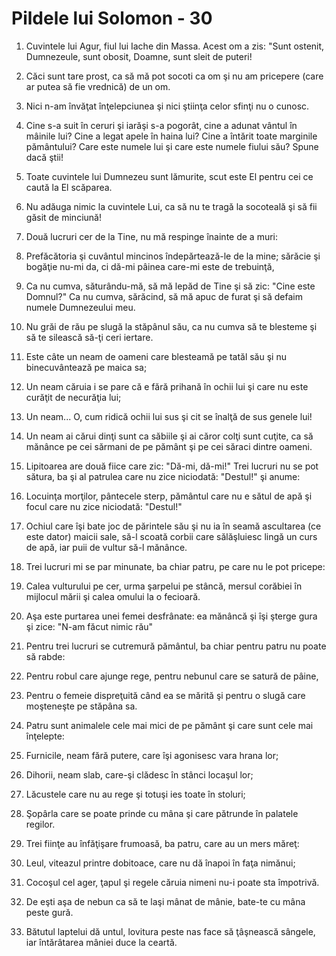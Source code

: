 # Pildele lui Solomon - 30

1. Cuvintele lui Agur, fiul lui Iache din Massa. Acest om a zis: "Sunt ostenit, Dumnezeule, sunt obosit, Doamne, sunt sleit de puteri! 

2. Căci sunt tare prost, ca să mă pot socoti ca om şi nu am pricepere (care ar putea să fie vrednică) de un om. 

3. Nici n-am învăţat înţelepciunea şi nici ştiinţa celor sfinţi nu o cunosc. 

4. Cine s-a suit în ceruri şi iarăşi s-a pogorât, cine a adunat vântul în mâinile lui? Cine a legat apele în haina lui? Cine a întărit toate marginile pământului? Care este numele lui şi care este numele fiului său? Spune dacă ştii! 

5. Toate cuvintele lui Dumnezeu sunt lămurite, scut este El pentru cei ce caută la El scăparea. 

6. Nu adăuga nimic la cuvintele Lui, ca să nu te tragă la socoteală şi să fii găsit de minciună! 

7. Două lucruri cer de la Tine, nu mă respinge înainte de a muri: 

8. Prefăcătoria şi cuvântul mincinos îndepărtează-le de la mine; sărăcie şi bogăţie nu-mi da, ci dă-mi pâinea care-mi este de trebuinţă, 

9. Ca nu cumva, săturându-mă, să mă lepăd de Tine şi să zic: "Cine este Domnul?" Ca nu cumva, sărăcind, să mă apuc de furat şi să defaim numele Dumnezeului meu. 

10. Nu grăi de rău pe slugă la stăpânul său, ca nu cumva să te blesteme şi să te silească să-ţi ceri iertare. 

11. Este câte un neam de oameni care blesteamă pe tatăl său şi nu binecuvântează pe maica sa; 

12. Un neam căruia i se pare că e fără prihană în ochii lui şi care nu este curăţit de necurăţia lui; 

13. Un neam... O, cum ridică ochii lui sus şi cit se înalţă de sus genele lui! 

14. Un neam ai cărui dinţi sunt ca săbiile şi ai căror colţi sunt cuţite, ca să mănânce pe cei sărmani de pe pământ şi pe cei săraci dintre oameni. 

15. Lipitoarea are două fiice care zic: "Dă-mi, dă-mi!" Trei lucruri nu se pot sătura, ba şi al patrulea care nu zice niciodată: "Destul!" şi anume: 

16. Locuinţa morţilor, pântecele sterp, pământul care nu e sătul de apă şi focul care nu zice niciodată: "Destul!" 

17. Ochiul care îşi bate joc de părintele său şi nu ia în seamă ascultarea (ce este dator) maicii sale, să-l scoată corbii care sălăşluiesc lingă un curs de apă, iar puii de vultur să-l mănânce. 

18. Trei lucruri mi se par minunate, ba chiar patru, pe care nu le pot pricepe: 

19. Calea vulturului pe cer, urma şarpelui pe stâncă, mersul corăbiei în mijlocul mării şi calea omului la o fecioară. 

20. Aşa este purtarea unei femei desfrânate: ea mănâncă şi îşi şterge gura şi zice: "N-am făcut nimic rău" 

21. Pentru trei lucruri se cutremură pământul, ba chiar pentru patru nu poate să rabde: 

22. Pentru robul care ajunge rege, pentru nebunul care se satură de pâine, 

23. Pentru o femeie dispreţuită când ea se mărită şi pentru o slugă care moşteneşte pe stăpâna sa. 

24. Patru sunt animalele cele mai mici de pe pământ şi care sunt cele mai înţelepte: 

25. Furnicile, neam fără putere, care îşi agonisesc vara hrana lor; 

26. Dihorii, neam slab, care-şi clădesc în stânci locaşul lor; 

27. Lăcustele care nu au rege şi totuşi ies toate în stoluri; 

28. Şopârla care se poate prinde cu mâna şi care pătrunde în palatele regilor. 

29. Trei fiinţe au înfăţişare frumoasă, ba patru, care au un mers măreţ: 

30. Leul, viteazul printre dobitoace, care nu dă înapoi în faţa nimănui; 

31. Cocoşul cel ager, ţapul şi regele căruia nimeni nu-i poate sta împotrivă. 

32. De eşti aşa de nebun ca să te laşi mânat de mânie, bate-te cu mâna peste gură. 

33. Bătutul laptelui dă untul, lovitura peste nas face să ţâşnească sângele, iar întărâtarea mâniei duce la ceartă. 

